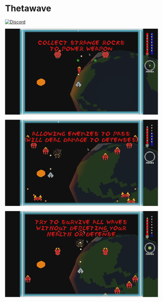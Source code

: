 # Thetawave

[![Discord](https://img.shields.io/badge/chat-on%20discord-green.svg?logo=discord&logoColor=fff&labelColor=1e1c24&color=8d5b3f)](https://discord.gg/4smxjcheE5)

![collect](assets/images/collect.gif)

![enemies](assets/images/enemies.gif)

![survive](assets/images/survive.gif)
